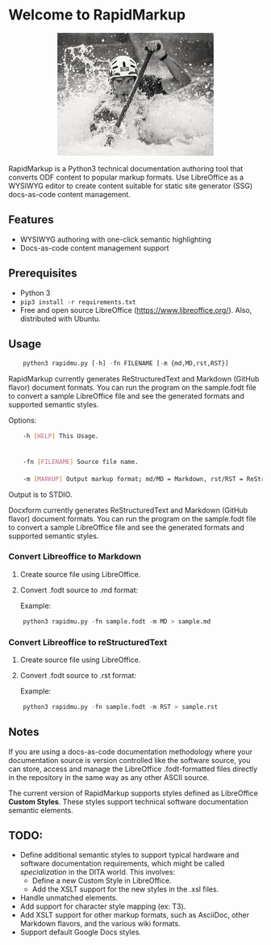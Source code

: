 
# Welcome to RapidMarkup

<p align="center">
    <img src="static/rapid.jpg" alt="rapid"/>
</p>

RapidMarkup is a Python3 technical documentation authoring tool that converts ODF content to popular markup formats. Use LibreOffice as a WYSIWYG editor to create content suitable for static site generator (SSG) docs-as-code content management.

## Features

- WYSIWYG authoring with one-click semantic highlighting
- Docs-as-code content management support

## Prerequisites

- Python 3
- `pip3 install -r requirements.txt`
- Free and open source LibreOffice (https://www.libreoffice.org/). Also, distributed with Ubuntu.

## Usage

``` python
    python3 rapidmu.py [-h] -fn FILENAME [-m {md,MD,rst,RST}]
```

RapidMarkup currently generates ReStructuredText and Markdown (GitHub flavor) document formats. You can run the program on the sample.fodt file to convert a sample LibreOffice file and see the generated formats and supported semantic styles.

Options:

``` bash
    -h [HELP] This Usage.


    -fn [FILENAME] Source file name.

    -m [MARKUP] Output markup format; md/MD = Markdown, rst/RST = ReStructuredText
```

Output is to STDIO.

Docxform currently generates ReStructuredText and Markdown (GitHub flavor) document formats. You can run the program on the sample.fodt file to convert a sample LibreOffice file and see the generated formats and supported semantic styles.

### Convert Libreoffice to Markdown

1. Create source file using LibreOffice.
2. Convert .fodt source to .md format:

    Example:

``` python
    python3 rapidmu.py -fn sample.fodt -m MD > sample.md
```

### Convert Libreoffice to reStructuredText

1. Create source file using LibreOffice.
2. Convert .fodt source to .rst format:

    Example:

``` python
    python3 rapidmu.py -fn sample.fodt -m RST > sample.rst
```

## Notes

If you are using a docs-as-code documentation methodology where your documentation source is version controlled like the software source, you can store, access and manage the LibreOffice .fodt-formatted files directly in the repository in the same way as any other ASCII source.

The current version of RapidMarkup supports styles defined as LibreOffice **Custom Styles**. These styles support technical software documentation semantic elements.

## TODO:

- Define additional semantic styles to support typical hardware and software documentation requirements, which might be called *specialization* in the DITA world. This involves:
    - Define a new Custom Style in LibreOffice.
    - Add the XSLT support for the new styles in the .xsl files.
- Handle unmatched elements.
- Add support for character style mapping (ex: T3).
- Add XSLT support for other markup formats, such as AsciiDoc, other Markdown flavors, and the various wiki formats.
- Support default Google Docs styles.
